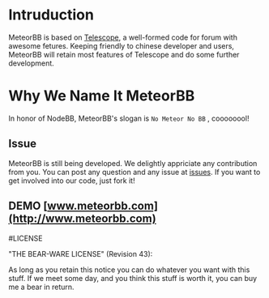 # Intruduction
MeteorBB is based on [Telescope](https://github.com/TelescopeJS/Telescope), a well-formed code for forum with awesome fetures. Keeping friendly to chinese developer and users, MeteorBB will retain most features of Telescope and do some further development.


# Why We Name It MeteorBB

In honor of NodeBB, MeteorBB's slogan is ` No Meteor No BB ` , coooooool!


## Issue

MeteorBB is still being developed. We delightly appriciate any contribution from you. You can post any question and any issue at [issues](https://github.com/cobola/meteorbb/issues). If you want to get involved into our code, just fork it!




## DEMO [www.meteorbb.com](http://www.meteorbb.com)





#LICENSE

"THE BEAR-WARE LICENSE" (Revision 43):

As long as you retain this notice you can do whatever you want with this stuff. If we meet some day, and you think this stuff is worth it, you can buy me a bear in return.
